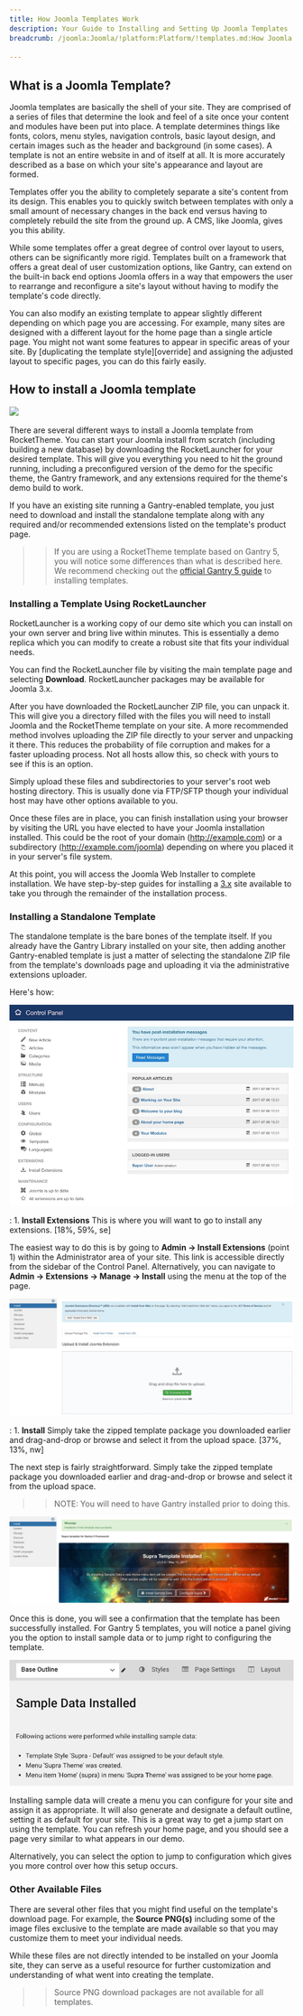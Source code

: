 ```yaml
---
title: How Joomla Templates Work
description: Your Guide to Installing and Setting Up Joomla Templates
breadcrumb: /joomla:Joomla/!platform:Platform/!templates.md:How Joomla Templates Work

---
```


What is a Joomla Template?
-----

Joomla templates are basically the shell of your site. They are comprised of a series of files that determine the look and feel of a site once your content and modules have been put into place. A template determines things like fonts, colors, menu styles, navigation controls, basic layout design, and certain images such as the header and background (in some cases). A template is not an entire website in and of itself at all. It is more accurately described as a base on which your site's appearance and layout are formed.

Templates offer you the ability to completely separate a site's content from its design. This enables you to quickly switch between templates with only a small amount of necessary changes in the back end versus having to completely rebuild the site from the ground up. A CMS, like Joomla, gives you this ability.

While some templates offer a great degree of control over layout to users, others can be significantly more rigid. Templates built on a framework that offers a great deal of user customization options, like Gantry, can extend on the built-in back end options Joomla offers in a way that empowers the user to rearrange and reconfigure a site's layout without having to modify the template's code directly.

You can also modify an existing template to appear slightly different depending on which page you are accessing. For example, many sites are designed with a different layout for the home page than a single article page. You might not want some features to appear in specific areas of your site. By [duplicating the template style][override] and assigning the adjusted layout to specific pages, you can do this fairly easily.

How to install a Joomla template
-----

![](downloads.jpeg)

There are several different ways to install a Joomla template from RocketTheme. You can start your Joomla install from scratch (including building a new database) by downloading the RocketLauncher for your desired template. This will give you everything you need to hit the ground running, including a preconfigured version of the demo for the specific theme, the Gantry framework, and any extensions required for the theme's demo build to work. 

If you have an existing site running a Gantry-enabled template, you just need to download and install the standalone template along with any required and/or recommended extensions listed on the template's product page.

>> If you are using a RocketTheme template based on Gantry 5, you will notice some differences than what is described here. We recommend checking out the [official Gantry 5 guide](http://docs.gantry.org/gantry5/basics/installation#installing-a-gantry-theme) to installing templates.

### Installing a Template Using RocketLauncher

RocketLauncher is a working copy of our demo site which you can install on your own server and bring live within minutes. This is essentially a demo replica which you can modify to create a robust site that fits your individual needs.

You can find the RocketLauncher file by visiting the main template page and selecting **Download**. RocketLauncher packages may be available for Joomla 3.x.

After you have downloaded the RocketLauncher ZIP file, you can unpack it. This will give you a directory filled with the files you will need to install Joomla and the RocketTheme template on your site. A more recommended method involves uploading the ZIP file directly to your server and unpacking it there. This reduces the probability of file corruption and makes for a faster uploading process. Not all hosts allow this, so check with yours to see if this is an option.

Simply upload these files and subdirectories to your server's root web hosting directory. This is usually done via FTP/SFTP though your individual host may have other options available to you. 

Once these files are in place, you can finish installation using your browser by visiting the URL you have elected to have your Joomla installation installed. This could be the root of your domain (http://example.com) or a subdirectory (http://example.com/joomla) depending on where you placed it in your server's file system.

At this point, you will access the Joomla Web Installer to complete installation. We have step-by-step guides for installing a [3.x][joomla3x] site available to take you through the remainder of the installation process.

### Installing a Standalone Template

The standalone template is the bare bones of the template itself. If you already have the Gantry Library installed on your site, then adding another Gantry-enabled template is just a matter of selecting the standalone ZIP file from the template's downloads page and uploading it via the administrative extensions uploader.

Here's how:

![](assets/template_install_1.jpeg)

:   1. **Install Extensions** This is where you will want to go to install any extensions. [18%, 59%, se]

The easiest way to do this is by going to **Admin → Install Extensions** (point 1) within the Administrator area of your site. This link is accessible directly from the sidebar of the Control Panel. Alternatively, you can navigate to **Admin → Extensions → Manage → Install** using the menu at the top of the page.

![](assets/template_install_2.jpeg)

:   1. **Install** Simply take the zipped template package you downloaded earlier and drag-and-drop or browse and select it from the upload space. [37%, 13%, nw]

The next step is fairly straightforward. Simply take the zipped template package you downloaded earlier and drag-and-drop or browse and select it from the upload space.

>> NOTE: You will need to have Gantry installed prior to doing this.

![](assets/template_install_3.jpeg)

Once this is done, you will see a confirmation that the template has been successfully installed. For Gantry 5 templates, you will notice a panel giving you the option to install sample data or to jump right to configuring the template. 

![](assets/template_install_4.jpeg)

Installing sample data will create a menu you can configure for your site and assign it as appropriate. It will also generate and designate a default outline, setting it as default for your site. This is a great way to get a jump start on using the template. You can refresh your home page, and you should see a page very similar to what appears in our demo.

Alternatively, you can select the option to jump to configuration which gives you more control over how this setup occurs.

### Other Available Files

There are several other files that you might find useful on the template's download page. For example, the **Source PNG(s)** including some of the image files exclusive to the template are made available so that you may customize them to meet your individual needs.

While these files are not directly intended to be installed on your Joomla site, they can serve as a useful resource for further customization and understanding of what went into creating the template.

>> Source PNG download packages are not available for all templates.

[joomla3x]: install_joomla_3x.md